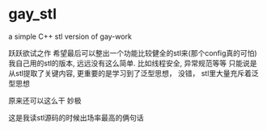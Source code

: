 # gay_stl
a simple C++ stl version of gay-work

跃跃欲试之作 希望最后可以整出一个功能比较健全的stl来(那个config真的可怕)
我自己用的stl的版本, 远远没有这么简单. 比如线程安全, 异常规范等等
只能说是从stl提取了关键内容, 更重要的是学习到了泛型思想， 没错，
stl里大量充斥着泛型思想

原来还可以这么干
妙极

这是我读stl源码的时候出场率最高的俩句话
